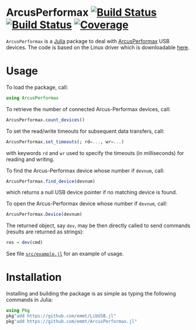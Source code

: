 # ArcusPerformax [![Build Status](https://github.com/emmt/ArcusPerformax.jl/actions/workflows/CI.yml/badge.svg?branch=main)](https://github.com/emmt/ArcusPerformax.jl/actions/workflows/CI.yml?query=branch%3Amain) [![Build Status](https://ci.appveyor.com/api/projects/status/github/emmt/ArcusPerformax.jl?svg=true)](https://ci.appveyor.com/project/emmt/ArcusPerformax-jl) [![Coverage](https://codecov.io/gh/emmt/ArcusPerformax.jl/branch/main/graph/badge.svg)](https://codecov.io/gh/emmt/ArcusPerformax.jl)

`ArcusPerformax` is a [Julia](https://julialang.org/) package to deal with
[ArcusPerformax](https://www.arcus-technology.com/) USB devices.  The code is
based on the Linux driver which is downloadable
[here](https://www.arcus-technology.com/support/downloads/download-category/sample-source-code/).


# Usage

To load the package, call:

```julia
using ArcusPerformax
```

To retrieve the number of connected Arcus-Performax devices, call:

```julia
ArcusPerformax.count_devices()
```

To set the read/write timeouts for subsequent data transfers, call:

```julia
ArcusPerformax.set_timeouts(; rd=..., wr=...)
```

with keywords `rd` and `wr` used to specify the timeouts (in milliseconds)
for reading and writing.

To find the Arcus-Performax device whose number if `devnum`, call:

```julia
ArcusPerformax.find_device(devnum)
```

which returns a null USB device pointer if no matching device is found.

To open the Arcus-Performax device whose number if `devnum`, call:

```julia
ArcusPerformax.Device(devnum)
```

The returned object, say `dev`, may be then directly called to send commands
(results are returned as strings):

```julia
res = dev(cmd)
```

See file [`src/example.jl`](src/example.jl) for an example of usage.


# Installation

Installing and building the package is as simple as typing the following
commands in Julia:

```julia
using Pkg
pkg"add https://github.com/emmt/LibUSB.jl"
pkg"add https://github.com/emmt/ArcusPerformax.jl"
```
